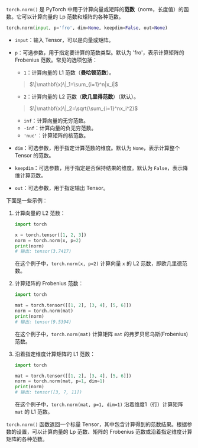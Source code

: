 `torch.norm()` 是 PyTorch 中用于计算向量或矩阵的**范数**（norm，长度值）的函数。它可以计算向量的 Lp 范数和矩阵的各种范数。
```python
torch.norm(input, p='fro', dim=None, keepdim=False, out=None)
```

  - `input`：输入 Tensor，可以是向量或矩阵。
  - `p`：可选参数，用于指定要计算的范数类型。默认为 'fro'，表示计算矩阵的 Frobenius 范数。常见的选项包括：
    - `1`：计算向量的 L1 范数（**曼哈顿范数**）。
	>$\|\mathbf{x}\|_1=\sum_{i=1}^n|x_i|$

    - `2`：计算向量的 L2 范数（**欧几里得范数**）（默认）。
	>$\|\mathbf{x}\|_2=\sqrt{\sum_{i=1}^nx_i^2}$

    - `inf`：计算向量的无穷范数。
    - `-inf`：计算向量的负无穷范数。
    - `'nuc'`：计算矩阵的核范数。
  - `dim`：可选参数，用于指定计算范数的维度。默认为 `None`，表示计算整个 Tensor 的范数。
  - `keepdim`：可选参数，用于指定是否保持结果的维度。默认为 `False`，表示降维计算范数。
  - `out`：可选参数，用于指定输出 Tensor。

下面是一些示例：

1. 计算向量的 L2 范数：

   ```python
   import torch

   x = torch.tensor([1, 2, 3])
   norm = torch.norm(x, p=2)
   print(norm)
   # 输出: tensor(3.7417)
   ```

   在这个例子中，`torch.norm(x, p=2)` 计算向量 `x` 的 L2 范数，即欧几里德范数。

2. 计算矩阵的 Frobenius 范数：

   ```python
   import torch

   mat = torch.tensor([[1, 2], [3, 4], [5, 6]])
   norm = torch.norm(mat)
   print(norm)
   # 输出: tensor(9.5394)
   ```

   在这个例子中，`torch.norm(mat)` 计算矩阵 `mat` 的弗罗贝尼乌斯(Frobenius)范数。

3. 沿着指定维度计算矩阵的 L1 范数：

   ```python
   import torch

   mat = torch.tensor([[1, 2], [3, 4], [5, 6]])
   norm = torch.norm(mat, p=1, dim=1)
   print(norm)
   # 输出: tensor([3, 7, 11])
   ```

   在这个例子中，`torch.norm(mat, p=1, dim=1)` 沿着维度1（行）计算矩阵 `mat` 的 L1 范数。

`torch.norm()` 函数返回一个标量 Tensor，其中包含计算得到的范数结果。根据参数的设置，可以计算向量的 Lp 范数、矩阵的 Frobenius 范数或沿着指定维度计算矩阵的各种范数。